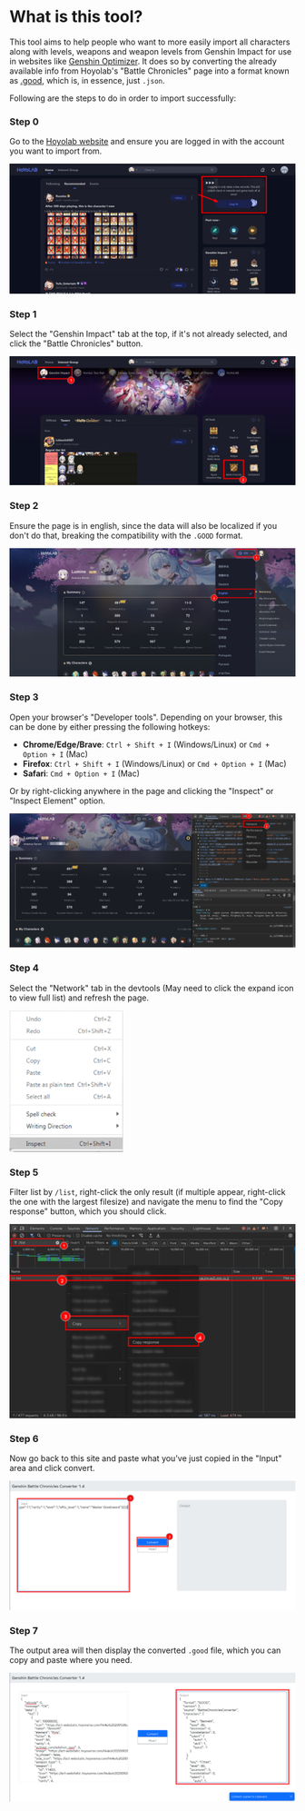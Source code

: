 
# What is this tool?

This tool aims to help people who want to more easily import all characters along with
levels, weapons and weapon levels from Genshin Impact for use in websites like [Genshin
Optimizer](https://frzyc.github.io/genshin-optimizer/#/). It does so by converting the
already available info from Hoyolab's "Battle Chronicles" page into a format known as
[.good](https://frzyc.github.io/genshin-optimizer/#/doc), which is, in essence, just
`.json`.

Following are the steps to do in order to import successfully:

### Step 0

Go to the [Hoyolab website](https://www.hoyolab.com/) and ensure you are logged in with
the account you want to import from.

![Step 0](doc/step0.png)

### Step 1

Select the "Genshin Impact" tab at the top, if it's not already selected, and click the
"Battle Chronicles" button.

![Step 1](doc/step1.png)

### Step 2

Ensure the page is in english, since the data will also be localized if you don't do
that, breaking the compatibility with the `.GOOD` format.

![Step 2](doc/step2.png)

### Step 3

Open your browser's "Developer tools". Depending on your browser, this can be done by
either pressing the following hotkeys:

- **Chrome/Edge/Brave**: `Ctrl + Shift + I` (Windows/Linux) or `Cmd + Option + I` (Mac)
- **Firefox**: `Ctrl + Shift + I` (Windows/Linux) or `Cmd + Option + I` (Mac)
- **Safari**: `Cmd + Option + I` (Mac)

Or by right-clicking anywhere in the page and clicking the "Inspect" or "Inspect
Element" option.

![Step 3](doc/step3.png)

### Step 4

Select the "Network" tab in the devtools (May need to click the expand icon to view full
list) and refresh the page.

<img src="doc/step4.png" alt="Step 4" style="width:200px;"/>

### Step 5

Filter list by `/list`, right-click the only result (if multiple appear, right-click the
one with the largest filesize) and navigate the menu to find the "Copy response" button,
which you should click.

![Step 5](doc/step5.png)

### Step 6

Now go back to this site and paste what you've just copied in the "Input" area and click
convert.

![Step 6](doc/step6.png)

### Step 7

The output area will then display the converted `.good` file, which you can copy and
paste where you need.

![Step 7](doc/step7.png)
